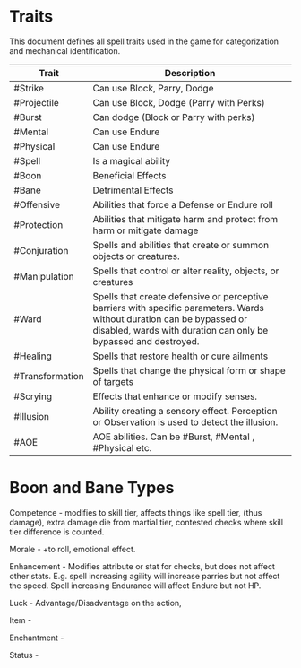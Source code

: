 # Traits

This document defines all spell traits used in the game for categorization and mechanical identification.

| Trait           | Description                                                                                                                                                                                |
| --------------- | ------------------------------------------------------------------------------------------------------------------------------------------------------------------------------------------ |
| #Strike         | Can use Block, Parry, Dodge                                                                                                                                                                |
| #Projectile     | Can use Block, Dodge (Parry with Perks)                                                                                                                                                    |
| #Burst          | Can dodge (Block or Parry with perks)                                                                                                                                                      |
| #Mental         | Can use Endure                                                                                                                                                                             |
| #Physical       | Can use Endure                                                                                                                                                                             |
| #Spell          | Is a magical ability                                                                                                                                                                       |
| #Boon           | Beneficial Effects                                                                                                                                                                         |
| #Bane           | Detrimental Effects                                                                                                                                                                        |
| #Offensive      | Abilities that force a Defense or Endure roll                                                                                                                                              |
| #Protection     | Abilities that mitigate harm and protect from harm or mitigate damage                                                                                                                      |
| #Conjuration    | Spells and abilities that create or summon objects or creatures.                                                                                                                           |
| #Manipulation   | Spells that control or alter reality, objects, or creatures                                                                                                                                |
| #Ward           | Spells that create defensive or perceptive barriers with specific parameters. Wards without duration can be bypassed or disabled, wards with duration can only be bypassed and destroyed.  |
| #Healing        | Spells that restore health or cure ailments                                                                                                                                                |
| #Transformation | Spells that change the physical form or shape of targets                                                                                                                                   |
| #Scrying        | Effects that enhance or modify senses.                                                                                                                                                     |
| #Illusion       | Ability creating a sensory effect. Perception or Observation is used to detect the illusion.                                                                                               |
| #AOE            | AOE abilities. Can be #Burst, #Mental , #Physical etc.                                                                                                                                     |


# Boon and Bane Types
Competence - modifies to skill tier, affects things like spell tier, (thus damage), extra damage die from martial tier, contested checks where skill tier difference is counted.

Morale - +to roll, emotional effect.

Enhancement - Modifies attribute or stat for checks, but does not affect other stats. E.g. spell increasing agility will increase parries but not affect the speed. Spell increasing Endurance will affect Endure but not HP. 

Luck - Advantage/Disadvantage on the action, 

Item - 

Enchantment - 

Status -
